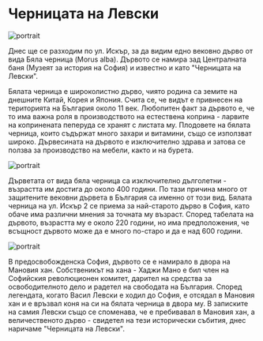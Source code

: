 # Черницата на Левски

![portrait](https://res.cloudinary.com/dyhmxus4n/image/upload/v1736352090/1/6-1_jgc9yc.jpg)

Днес ще се разходим по ул. Искър, за да видим едно вековно дърво от вида Бяла черница (Morus alba). Дървото се намира зад Централната баня (Музеят за история на София) и известно и като "Черницата на Левски".

Бялата черница е широколистно дърво, чиято родина са земите на днешните Китай, Корея и Япония. Счита се, че видът е привнесен на територията на България около 11 век. Любопитен факт за дървото е, че то има важна роля в производството на естествена коприна - ларвите на копринената пеперуда се хранят с листата му. Плодовете на бялата черница, които съдържат много захари и витамини, също се използват широко. Дървесината на дървото е изключително здрава и затова се ползва за производство на мебели, както и на бурета.

![portrait](https://res.cloudinary.com/dyhmxus4n/image/upload/v1736352090/1/6-2_aoe6e0.jpg)

Дърветата от вида бяла черница са изключително дълголетни - възрастта им достига до около 400 години. По тази причина много от защитените вековни дървета в България са именно от този вид. Бялата черница на ул. Искър 2 се приема за най-старото дърво в София, като обаче има различни мнения за точната му възраст. Според табелата на дървото, възрастта му е около 220 години, но има предположения, че всъщност дървото може да е много по-старо и да е над 600 години.

![portrait](https://res.cloudinary.com/dyhmxus4n/image/upload/v1736352090/1/6-3_gl4cj4.jpg)

В предосвобожденска София, дървото се е намирало в двора на Мановия хан. Собственикът на хана - Хаджи Мано е бил член на Софийския революционен комитет, дарител на средства за освободителното дело и радетел на свободата на България. Според легендата, когато Васил Левски е ходил до София, е отсядал в Мановия хан и е връзвал коня на си на бялата черница в двора му. В записките на самия Левски също се споменава, че е пребивавал в Мановия хан, а величественото дърво - свидетел на тези исторически събития, днес наричаме "Черницата на Левски".